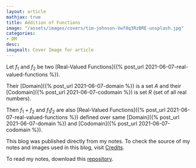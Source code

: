 ```yaml
---
layout: article
mathjax: true
title: Addition of Functions
image: "/assets/images/covers/tim-johnson-Vwf8q3RzBRE-unsplash.jpg"
categories:
- DM
desc:   
imagealt: Cover Image for article
---
```


Let $f_1$ and $f_2$ be two [Real-Valued Functions]({% post_url 2021-06-07-real-valued-functions %}).
































































































































































































































































































































































































Their [Domain]({% post_url 2021-06-07-domain %}) is a set $A$ and their [Codomain]({% post_url 2021-06-07-codomain %}) is set $R$ (set of all real numbers).

































































































































































































































































































































































































Then $f_1 + f_2$ and $f_1 f_2$ are also [Real-Valued Functions]({% post_url 2021-06-07-real-valued-functions %}) defined over same [Domain]({% post_url 2021-06-07-domain %}) and [Codomain]({% post_url 2021-06-07-codomain %}).

































































































































































































































































































































































































This blog was published directly from my notes.
To check the source of my notes and images used in this blog, visit <a href="/credits.html" target="_blank">Credits</a>.

To read my notes, download this <a href="https://github.com/bovem/CS" target="blank">repository</a>.